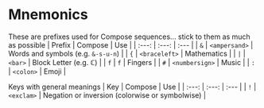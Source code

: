 # Mnemonics
These are prefixes used for Compose sequences... stick to them as much as possible
| Prefix | Compose | Use |
| :---: | :---: | :--- |
| `&` | `<ampersand>` | Words and symbols (e.g. `&-s-u-n`) |
| `{` | `<braceleft>` | Mathematics |
| `|` | `<bar>` | Block Letter (e.g. ℂ) |
| `f` | `f` | Fingers |
| `#` | `<numbersign>` | Music |
| `:` | `<colon>` | Emoji |

Keys with general meanings
| Key | Compose | Use |
| :---: | :---: | :--- |
| `!` | `<exclam>` | Negation or inversion (colorwise or symbolwise) |
